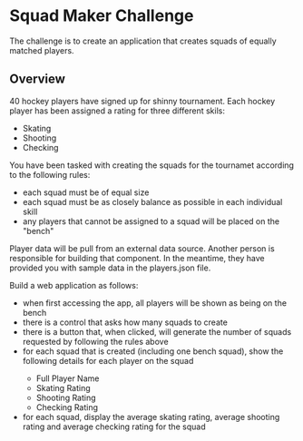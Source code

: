 <h1>Squad Maker Challenge</h1>

<p>The challenge is to create an application that creates squads of equally matched players.</p>

<h2>Overview</h2>

<p>40 hockey players have signed up for shinny tournament. Each hockey player has been assigned a rating for three different skils:
<ul>
	<li>Skating</li>
		<li>Shooting</li>
		<li>Checking</li>
</ul>
</p>

<p>You have been tasked with creating the squads for the tournamet according to the following rules:<p>
<ul>
	<li>each squad must be of equal size</li>
	<li>each squad must be as closely balance as possible in each individual skill</li>
	<li>any players that cannot be assigned to a squad will be placed on the "bench"</li>
</ul>

<p>
	Player data will be pull from an external data source. Another person is responsible for building that component. In the meantime, they have provided you with sample data in the players.json file. 
</p>

<p>
	Build a web application as follows:
	<ul>
		<li>when first accessing the app, all players will be shown as being on the bench</li>
		<li>there is a control that asks how many squads to create</li>
		<li>there is a button that, when clicked, will generate the number of squads requested by following the rules above</li>
		<li>for each squad that is created (including one bench squad), show the following details for each player on the squad</li>
			<ul>
				<li>Full Player Name</li>
				<li>Skating Rating</li>
				<li>Shooting Rating</li>
				<li>Checking Rating</li>
			</ul>
		<li>for each squad, display the average skating rating, average shooting rating and average checking rating for the squad</li>
		</ul>
	</p>
 





